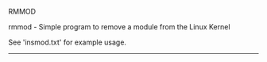 RMMOD

rmmod - Simple program to remove a module from the Linux Kernel

See 'insmod.txt' for example usage.

---